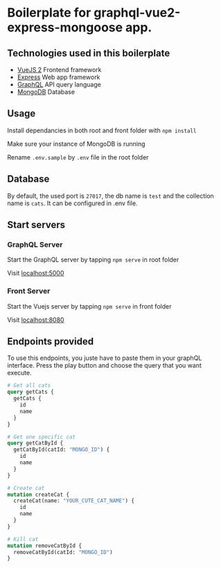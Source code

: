 # Boilerplate for graphql-vue2-express-mongoose app.

## Technologies used in this boilerplate

* [VueJS 2](https://vuejs.org) Frontend framework<br>
* [Express](https://expressjs.com) Web app framework<br>
* [GraphQL](https://graphql.org/learn/schema) API query language<br>
* [MongoDB](https://www.mongodb.com) Database<br>


## Usage

Install dependancies in both root and front folder with `npm install`

Make sure your instance of MongoDB is running

Rename `.env.sample` by `.env` file in the root folder


## Database

By default, the used port is `27017`, the db name is `test` and the collection name is `cats`. It can be configured in .env file.


## Start servers

### GraphQL Server
Start the GraphQL server by tapping `npm serve` in root folder

Visit [localhost:5000](http://localhost:5000)

### Front Server

Start the Vuejs server by tapping `npm serve` in front folder

Visit [localhost:8080](http://localhost:8080)


## Endpoints provided

To use this endpoints, you juste have to paste them in your graphQL interface. Press the play button and choose the query that you want execute.


````graphQL
# Get all cats 
query getCats {
  getCats {
    id
    name
  }
}

# Get one specific cat
query getCatById {
  getCatById(catId: "MONGO_ID") {
    id
    name
  }
}

# Create cat
mutation createCat {
  createCat(name: "YOUR_CUTE_CAT_NAME") {
    id
    name
  }
}

# Kill cat
mutation removeCatById {
  removeCatById(catId: "MONGO_ID")
}
````
